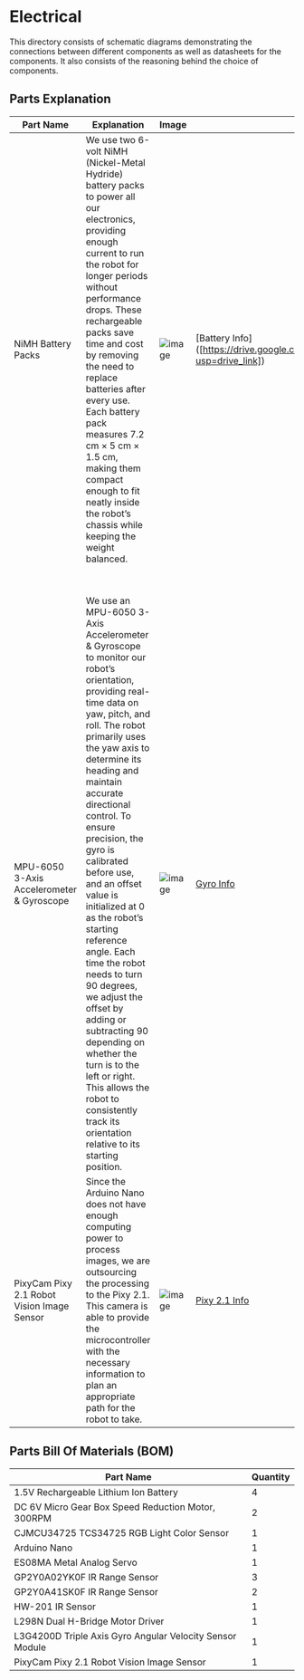 
Electrical
====

This directory consists of schematic diagrams demonstrating the connections between different components as well as datasheets for the components. It also consists of the reasoning behind the choice of components.

## Parts Explanation

| Part Name | Explanation | Image | Datasheet |
| ----------- | ----------- | ----------- | ----------- |
| NiMH Battery Packs | We use two 6-volt NiMH (Nickel-Metal Hydride) battery packs to power all our electronics, providing enough current to run the robot for longer periods without performance drops. These rechargeable packs save time and cost by removing the need to replace batteries after every use. Each battery pack measures 7.2 cm × 5 cm × 1.5 cm, making them compact enough to fit neatly inside the robot’s chassis while keeping the weight balanced. | ![image]([https://drive.google.com/file/d/1_7wnMNgIy24hCdx4dEVy9Ar747YReUGw/view?usp=drive_link])       | [Battery Info] ([https://drive.google.com/file/d/1VK_VsjF3aPhSJzILikrdEzxNDgZSIByU/view?usp=drive_link])       |
| | | | |
| | | | |
| | | | |
| | | | |
| | | | |
| | | | |
| | | | |
| | | | |
| MPU-6050 3-Axis Accelerometer & Gyroscope | We use an MPU-6050 3-Axis Accelerometer & Gyroscope to monitor our robot’s orientation, providing real-time data on yaw, pitch, and roll. The robot primarily uses the yaw axis to determine its heading and maintain accurate directional control. To ensure precision, the gyro is calibrated before use, and an offset value is initialized at 0 as the robot’s starting reference angle. Each time the robot needs to turn 90 degrees, we adjust the offset by adding or subtracting 90 depending on whether the turn is to the left or right. This allows the robot to consistently track its orientation relative to its starting position. | ![image](https://drive.google.com/uc?id=1YB_kWYPEaFlx49eQdC9Qf1M95aLCoaWm) | [Gyro Info](https://www.elecrow.com/download/L3G4200_AN3393.pdf) |
| PixyCam Pixy 2.1 Robot Vision Image Sensor | Since the Arduino Nano does not have enough computing power to process images, we are outsourcing the processing to the Pixy 2.1. This camera is able to provide the microcontroller with the necessary information to plan an appropriate path for the robot to take. | ![image](https://drive.google.com/uc?id=1V1Nqks-wj--PqYVI9ksZawQXJftz3UOQ) | [Pixy 2.1 Info](https://docs.pixycam.com/wiki/doku.php?id=wiki:v2:start) |

## Parts Bill Of Materials (BOM)
| Part Name | Quantity |
| ----------| -------- |
| 1.5V Rechargeable Lithium Ion Battery | 4 |
| DC 6V Micro Gear Box Speed Reduction Motor, 300RPM | 2 |
| CJMCU34725 TCS34725 RGB Light Color Sensor | 1 |
| Arduino Nano | 1 |
| ES08MA Metal Analog Servo | 1 |
| GP2Y0A02YK0F IR Range Sensor | 3 |
| GP2Y0A41SK0F IR Range Sensor | 2 |
| HW-201 IR Sensor | 1 |
| L298N Dual H-Bridge Motor Driver | 1 |
| L3G4200D Triple Axis Gyro Angular Velocity Sensor Module | 1 |
| PixyCam Pixy 2.1 Robot Vision Image Sensor | 1 |

